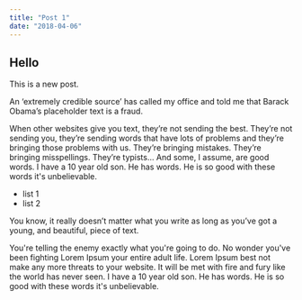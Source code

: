 ```yaml
---
title: "Post 1"
date: "2018-04-06"
---
```


## Hello
This is a new post.

An ‘extremely credible source’ has called my office and told me that Barack
Obama’s placeholder text is a fraud.

When other websites give you text, they’re not sending the best. They’re not
sending you, <!-- end -->
they’re sending words that have lots of problems and they’re
bringing those problems with us. They’re bringing mistakes. They’re bringing
misspellings. They’re typists… And some, I assume, are good words. I have a 10
year old son. He has words. He is so good with these words it's unbelievable.

* list 1
* list 2

You know, it really doesn’t matter what you write as long as you’ve got a young,
and beautiful, piece of text.

You're telling the enemy exactly what you're going to do. No wonder you've been
fighting Lorem Ipsum your entire adult life. Lorem Ipsum best not make any more
threats to your website. It will be met with fire and fury like the world has
never seen. I have a 10 year old son. He has words. He is so good with these
words it's unbelievable.